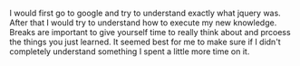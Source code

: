 I would first go to google and try to understand exactly what jquery was. After that I would try to understand how to execute my new knowledge. Breaks are important to give yourself time to really think about and prcoess the things you just learned.
It seemed best for me to make sure if I didn't completely understand something I spent a little more time on it.